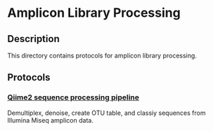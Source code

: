 
# Amplicon Library Processing

## Description
This directory contains protocols for amplicon library processing.

## Protocols

### [Qiime2 sequence processing pipeline](./QIIME2_Processing_Pipeline.ipynb)
Demultiplex, denoise, create OTU table, and classiy sequences from Illumina Miseq amplicon data.
